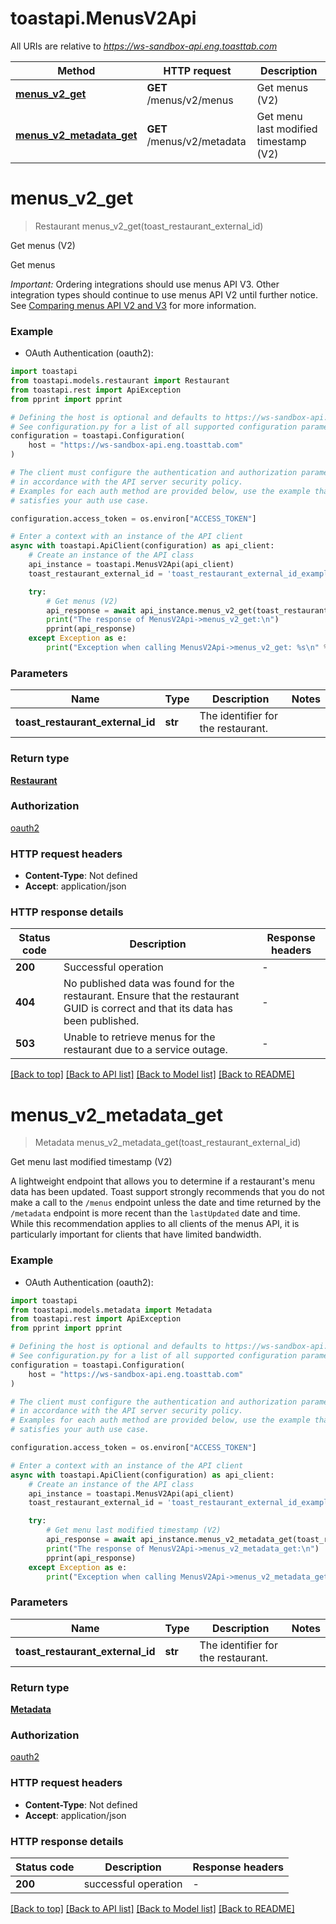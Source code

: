 # toastapi.MenusV2Api

All URIs are relative to *https://ws-sandbox-api.eng.toasttab.com*

Method | HTTP request | Description
------------- | ------------- | -------------
[**menus_v2_get**](MenusV2Api.md#menus_v2_get) | **GET** /menus/v2/menus | Get menus (V2)
[**menus_v2_metadata_get**](MenusV2Api.md#menus_v2_metadata_get) | **GET** /menus/v2/metadata | Get menu last modified timestamp (V2)


# **menus_v2_get**
> Restaurant menus_v2_get(toast_restaurant_external_id)

Get menus (V2)

Get menus

_Important:_ Ordering integrations should use menus API V3. Other integration types should continue to use menus API V2 until further notice. See <a href="https://doc.toasttab.com/doc/devguide/apiComparingMenusAPIV2AndV3.html">Comparing menus API V2 and V3</a> for more information.


### Example

* OAuth Authentication (oauth2):

```python
import toastapi
from toastapi.models.restaurant import Restaurant
from toastapi.rest import ApiException
from pprint import pprint

# Defining the host is optional and defaults to https://ws-sandbox-api.eng.toasttab.com
# See configuration.py for a list of all supported configuration parameters.
configuration = toastapi.Configuration(
    host = "https://ws-sandbox-api.eng.toasttab.com"
)

# The client must configure the authentication and authorization parameters
# in accordance with the API server security policy.
# Examples for each auth method are provided below, use the example that
# satisfies your auth use case.

configuration.access_token = os.environ["ACCESS_TOKEN"]

# Enter a context with an instance of the API client
async with toastapi.ApiClient(configuration) as api_client:
    # Create an instance of the API class
    api_instance = toastapi.MenusV2Api(api_client)
    toast_restaurant_external_id = 'toast_restaurant_external_id_example' # str | The identifier for the restaurant.

    try:
        # Get menus (V2)
        api_response = await api_instance.menus_v2_get(toast_restaurant_external_id)
        print("The response of MenusV2Api->menus_v2_get:\n")
        pprint(api_response)
    except Exception as e:
        print("Exception when calling MenusV2Api->menus_v2_get: %s\n" % e)
```



### Parameters


Name | Type | Description  | Notes
------------- | ------------- | ------------- | -------------
 **toast_restaurant_external_id** | **str**| The identifier for the restaurant. | 

### Return type

[**Restaurant**](Restaurant.md)

### Authorization

[oauth2](../README.md#oauth2)

### HTTP request headers

 - **Content-Type**: Not defined
 - **Accept**: application/json

### HTTP response details

| Status code | Description | Response headers |
|-------------|-------------|------------------|
**200** | Successful operation |  -  |
**404** | No published data was found for the restaurant. Ensure that the restaurant GUID is correct and that its data has been published. |  -  |
**503** | Unable to retrieve menus for the restaurant due to a service outage. |  -  |

[[Back to top]](#) [[Back to API list]](../README.md#documentation-for-api-endpoints) [[Back to Model list]](../README.md#documentation-for-models) [[Back to README]](../README.md)

# **menus_v2_metadata_get**
> Metadata menus_v2_metadata_get(toast_restaurant_external_id)

Get menu last modified timestamp (V2)

A lightweight endpoint that allows you to determine if a restaurant's menu data has been updated. Toast support strongly recommends that you do not make a call to the `/menus` endpoint unless the date and time returned by the `/metadata` endpoint is more recent than the `lastUpdated` date and time. While this recommendation applies to all clients of the menus API, it is particularly important for clients that have limited bandwidth.


### Example

* OAuth Authentication (oauth2):

```python
import toastapi
from toastapi.models.metadata import Metadata
from toastapi.rest import ApiException
from pprint import pprint

# Defining the host is optional and defaults to https://ws-sandbox-api.eng.toasttab.com
# See configuration.py for a list of all supported configuration parameters.
configuration = toastapi.Configuration(
    host = "https://ws-sandbox-api.eng.toasttab.com"
)

# The client must configure the authentication and authorization parameters
# in accordance with the API server security policy.
# Examples for each auth method are provided below, use the example that
# satisfies your auth use case.

configuration.access_token = os.environ["ACCESS_TOKEN"]

# Enter a context with an instance of the API client
async with toastapi.ApiClient(configuration) as api_client:
    # Create an instance of the API class
    api_instance = toastapi.MenusV2Api(api_client)
    toast_restaurant_external_id = 'toast_restaurant_external_id_example' # str | The identifier for the restaurant.

    try:
        # Get menu last modified timestamp (V2)
        api_response = await api_instance.menus_v2_metadata_get(toast_restaurant_external_id)
        print("The response of MenusV2Api->menus_v2_metadata_get:\n")
        pprint(api_response)
    except Exception as e:
        print("Exception when calling MenusV2Api->menus_v2_metadata_get: %s\n" % e)
```



### Parameters


Name | Type | Description  | Notes
------------- | ------------- | ------------- | -------------
 **toast_restaurant_external_id** | **str**| The identifier for the restaurant. | 

### Return type

[**Metadata**](Metadata.md)

### Authorization

[oauth2](../README.md#oauth2)

### HTTP request headers

 - **Content-Type**: Not defined
 - **Accept**: application/json

### HTTP response details

| Status code | Description | Response headers |
|-------------|-------------|------------------|
**200** | successful operation |  -  |

[[Back to top]](#) [[Back to API list]](../README.md#documentation-for-api-endpoints) [[Back to Model list]](../README.md#documentation-for-models) [[Back to README]](../README.md)

